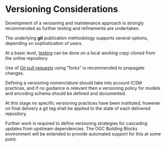 # Versioning Considerations

<!--
:Author:    Rob Atkinson
:Email:     <rob.atkinson@surroundaustralia.com>
:Date:      12 December 2023
:Updated:   
:Revision:  0.1

:History: 
:Ver 0.1: Initial draft of document

-->

Development of a versioning and maintenance approach is strongly recommended as further testing and refinements are undertaken.

The underlying **git** publication methodology supports several options, depending on sophistication of users.

At a basic level, [testing](testing.md) can be done on a local *working copy* cloned from the online repository.

Use of [Git pull requests](https://docs.github.com/en/pull-requests/collaborating-with-pull-requests) using "forks" is recommended to propagate changes.

Defining a versioning nomenclature should take into account ICSM practices, and if no guidance is relevant then a versioning policy for models and encoding schema should be defined and documented.

At this stage *no* specific versioning practices have been instituted, however on final delivery a git tag shall be applied to the state of each delivered repository.

Further work is required to define versioning strategies for cascading updates from upstream dependencies. The OGC Building Blocks environment will be extended to provide automated support for this at some point.